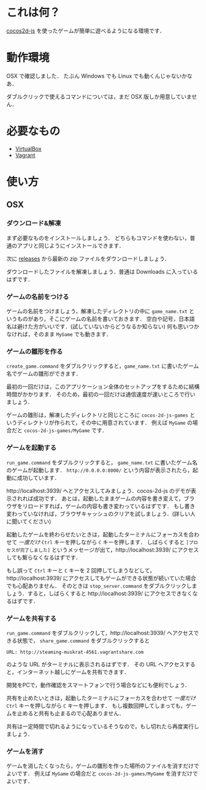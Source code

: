 # これは何？

[cocos2d-js](http://www.cocos2d-x.org/wiki/Cocos2d-JS) を使ったゲームが簡単に遊べるようになる環境です．

# 動作環境

OSX で確認しました．
たぶん Windows でも Linux でも動くんじゃないかなあ．

ダブルクリックで使えるコマンドについては，まだ OSX 版しか用意していません．

# 必要なもの

- [VirtualBox](https://www.virtualbox.org/)
- [Vagrant](https://www.vagrantup.com/)

# 使い方

## OSX

### ダウンロード&解凍

まず必要なものをインストールしましょう．
どちらもコマンドを使わない，普通のアプリと同じようにインストールできます．

次に [releases](https://github.com/niku/cocos2d-js-environment/releases) から最新の zip ファイルをダウンロードしましょう．

ダウンロードしたファイルを解凍しましょう．普通は Downloads に入っているはずです．

### ゲームの名前をつける

ゲームの名前をつけましょう，解凍したディレクトリの中に `game_name.txt` というものがあり，そこにゲームの名前を書いておきます．
空白や記号，日本語名は避けた方がいいです．(試していないからどうなるか知らない)
何も思いつかなければ，そのまま `MyGame` でも動きます．

### ゲームの雛形を作る

`create_game.command` をダブルクリックすると，`game_name.txt` に書いたゲーム名でゲームの雛形ができます．

最初の一回だけは，このアプリケーション全体のセットアップをするために結構時間がかかります．
そのため，最初の一回だけは通信速度が速いところで行いましょう．

ゲームの雛形は，解凍したディレクトリと同じところに `cocos-2d-js-games` というディレクトリが作られて，その中に用意されています．
例えば `MyGame` の場合だと `cocos-2d-js-games/MyGame` です．

### ゲームを起動する

`run_game.command` をダブルクリックすると， `game_name.txt` に書いたゲーム名のゲームが起動します．
`http://0.0.0.0:8000/` という内容が表示されたら，起動に成功しています．

http://localhost:3939/ へとアクセスしてみましょう．cocos-2d-js のデモが表示されれば成功です．
あとは，起動したままゲームの内容を書き変えて，ブラウザをリロードすれば，ゲームの内容も書き変わっているはずです．
もし書き変わっていなければ，ブラウザキャッシュのクリアを試しましょう．(詳しい人に聞いてください)

起動したゲームを終わらせたいときは，起動したターミナルにフォーカスを合わせて *一度だけ* `Ctrl` キーを押しながら `C` キーを押します．
しばらくすると `[プロセスが完了しました]` というメッセージが出て，http://localhost:3939/ にアクセスしても繋らなくなるはずです．

もし誤って `Ctrl` キーと `C` キーを 2 回押してしまうなどして，http://localhost:3939/ にアクセスしてもゲームができる状態が続いていた場合でも心配ありません．
そのときは `stop_server.command` をダブルクリックしましょう．すると，しばらくすると http://localhost:3939/ にアクセスできなくなるはずです．

### ゲームを共有する

`run_game.command` をダブルクリックして，http://localhost:3939/ へアクセスできる状態で，
`share_game.command` をダブルクリックすると

`URL: http://steaming-muskrat-4561.vagrantshare.com`

のような URL がターミナルに表示されるはずです．
その URL へアクセスすると，インターネット越しにゲームを共有できます．

開発をPCで，動作確認をスマートフォンで行う場合などにも便利でしょう．

共有を止めたいときは，起動したターミナルにフォーカスを合わせて *一度だけ* `Ctrl` キーを押しながら `C` キーを押します．
もし複数回押してしまっても，ゲームを止めると共有も止まるので心配ありません．

共有は一定時間で切れるようになっているそうなので，もし切れたら再度実行しましょう．

### ゲームを消す

ゲームを消したくなったら，ゲームの雛形を作った場所のファイルを消すだけでよいです．
例えば `MyGame` の場合だと `cocos-2d-js-games/MyGame` を消すだけでよいです．
